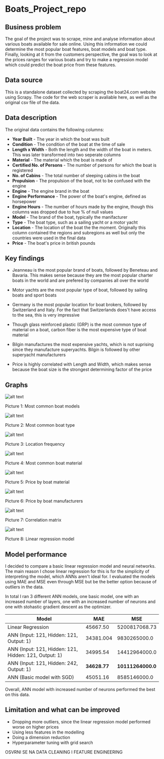 # Boats_Project_repo

## Business problem
The goal of the project was to scrape, mine and analyse information about various boats available for sale online. Using this information we could determine the most popular boat features, boat models and boat type. Finally, looking at it from the customers perspective, the goal was to look at the prices ranges for various boats and try to make a regression model which could predict the boat price from these features.

## Data source
This is a standalone dataset collected by scraping the boat24.com website using Scrapy. The code for the web scraper is avaliable here, as well as the original csv file of the data.

## Data description
The original data contains the following columns:
* **Year Built** - The year in which the boat was built
* **Condition** - The condition of the boat at the time of sale
* **Length x Width** - Both the length and the width of the boat in meters. This was later transformed into two seperate columns
* **Material** - The material which the boat is made of
* **Certified No. of Persons** - The number of persons for which the boat is registered
* **No. of Cabins** - The total number of sleeping cabins in the boat
* **Propulsion** - The propulsion of the boat, not to be confused with the engine
* **Engine** - The engine brand in the boat
* **Engine Performance** - The power of the boat's engine, defined as horsepower
* **Engine Hours** - The number of hours made by the engine, though this columns was dropped due to hue % of null values
* **Model** - The brand of the boat, typically the manifacturer
* **Type** - The boat type, such as a sailing yacht or a motor yacht
* **Location** - The location of the boat the the moment. Originally this column contained the regions and subregions as well but only the countries were used in the final data
* **Price** - The boat's price in british pounds

## Key findings
* Jeanneau is the most popular brand of boats, followed by Beneteau and Bavaria. This makes sense because they are the most popular charter boats in the world and are prefered by companies all over the world

* Motor yachts are the most popular type of boat, followed by sailing boats and sport boats

* Germany is the most popular location for boat brokers, followed by Switzerland and Italy. For the fact that Switzerlands does't have access to the sea, this is very impressive

* Though glass reinforced plastic (GRP) is the most common type of material on a boat, carbon fiber is the most expensive type of boat material

* Bilgin manufactures the most expensive yachts, which is not suprising since they manufacture superyachts. Bilgin is followed by other superyacht manufacturers

* Price is highly correlated with Length and Width, which makes sense because the boat size is the strongest determining factor of the price

## Graphs
![alt text](pictures/boat_model.jpg "Boat Model")

Picture 1: Most common boat models

![alt text](pictures/boat_type.jpg "Boat Type")

Picture 2: Most common boat type

![alt text](pictures/location_freq.jpg "Location Frequency")

Picture 3: Location frequency

![alt text](pictures/material.jpg "Boat Material")

Picture 4: Most common boat material

![alt text](pictures/price_material.jpg "Price by boat material")

Picture 5: Price by boat material

![alt text](pictures/price_model.jpg "Price by boat model")

Picture 6: Price by boat manufacturers

![alt text](pictures/corr_matrix.jpg "Correlation matrix")

Picture 7: Correlation matrix

![alt text](pictures/lin_reg.jpg "Linear regression")

Picture 8: Linear regression model

## Model performance
I decided to compare a basic linear regression model and neural networks. The main reason I chose linear regression for this is for the simplicity of interpreting the model, which ANNs aren't ideal for. I evaluated the models using MAE and MSE even through MSE but be the better option because of outliers in the data.

In total I ran 3 different ANN models, one basic model, one with an increased number of layers, one with an increased number of neurons and one with stohastic gradient descent as the optimizer.

| Model         | MAE         | MSE         |
| ------------- |-------------|-------------|
| Linear Regression      | 45667.50| 5200817068.73 |
| ANN (Input: 121, Hidden: 121, Output: 1) | 34381.004      |9830265000.0|
| ANN (Input: 121, Hidden: 121, Hidden: 121, Output: 1)   | 34995.54 | 14412964000.0 |
| ANN (Input: 121, Hidden: 242, Output: 1)           | **34628.77**      | **10111264000.0** |
| ANN (Basic model with SGD)                     | 45051.16 | 8585146000.0 |

Overall, ANN model with increased number of neurons performed the best on this data.

## Limitation and what can be improved
* Dropping more outliers, since the linear regression model performed worse on higher prices
* Using less features in the modelling
* Doing a dimension reduction
* Hyperparameter tuning with grid search

OSVRNI SE NA DATA CLEANING I FEATURE ENGINEERING
